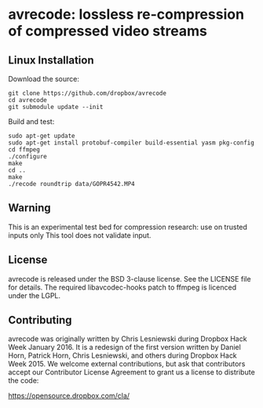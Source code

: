 # avrecode: lossless re-compression of compressed video streams

## Linux Installation

Download the source:

```
git clone https://github.com/dropbox/avrecode
cd avrecode
git submodule update --init
```

Build and test:

```
sudo apt-get update
sudo apt-get install protobuf-compiler build-essential yasm pkg-config
cd ffmpeg
./configure
make
cd ..
make
./recode roundtrip data/GOPR4542.MP4
```

Warning
-------
This is an experimental test bed for compression research: use on trusted inputs only
This tool does not validate input.

License
-------

avrecode is released under the BSD 3-clause license. See the LICENSE file for details.
The required libavcodec-hooks patch to ffmpeg is licenced under the LGPL.


Contributing
------------

avrecode was originally written by Chris Lesniewski during Dropbox Hack Week
January 2016. It is a redesign of the first version written by Daniel Horn,
Patrick Horn, Chris Lesniewski, and others during Dropbox Hack Week 2015.
We welcome external contributions, but ask that contributors accept our
Contributor License Agreement to grant us a license to distribute the code:

https://opensource.dropbox.com/cla/
